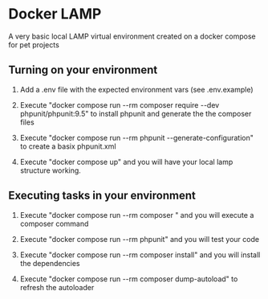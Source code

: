 # Docker LAMP
A very basic local LAMP virtual environment created on a docker compose for pet projects

## Turning on your environment

1. Add a .env file with the expected environment vars (see .env.example)

2. Execute "docker compose run --rm composer require --dev phpunit/phpunit:9.5" to install phpunit and generate the the composer files

3. Execute "docker compose run --rm phpunit --generate-configuration" to create a basix phpunit.xml

4. Execute "docker compose up" and you will have your local lamp structure working.

## Executing tasks in your environment

1. Execute "docker compose run --rm composer <command>" and you will execute a composer command

2. Execute "docker compose run --rm phpunit" and you will test your code

3. Execute "docker compose run --rm composer install" and you will install the dependencies

4. Execute "docker compose run --rm composer dump-autoload" to refresh the autoloader